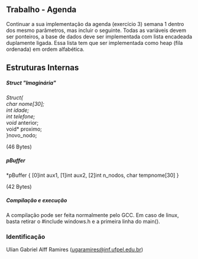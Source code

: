 ## Trabalho - Agenda 
Continuar a sua implementação da agenda (exercício 3) semana 1 dentro dos mesmo parâmetros, mas incluir o seguinte.
Todas as variáveis devem ser ponteiros, a base de dados deve ser implementada com lista encadeada duplamente ligada. Essa lista tem que ser implementada como heap (fila ordenada) em ordem alfabética.

## Estruturas Internas

##### Struct "Imaginária"
 *Struct{       
  char nome[30];  
  int idade;  
  int telefone;  
  void* anterior;  
  void* proximo;  
  }novo_nodo;  
          
  (46 Bytes)
 
 ##### pBuffer
 *pBuffer { [0]int aux1, [1]int aux2, [2]int n_nodos, char tempnome[30] }  
   
 (42 Bytes)

 ##### Compilação e execução
 A compilação pode ser feita normalmente pelo GCC. Em caso de linux, basta retirar o #include windows.h e a primeira linha do main(). 
 
 ### Identificação
 Ulian Gabriel Alff Ramires (ugaramires@inf.ufpel.edu.br)


